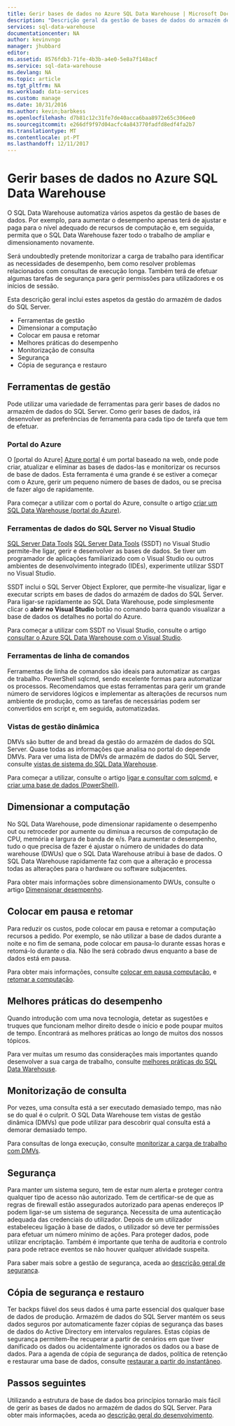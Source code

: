 ```yaml
---
title: Gerir bases de dados no Azure SQL Data Warehouse | Microsoft Docs
description: "Descrição geral da gestão de bases de dados do armazém de dados do SQL Server. Inclui ferramentas de gestão, as DWUs e o desempenho de escalamento horizontal, resolução de problemas de desempenho das consultas, estabelecer políticas boa segurança e restaurar uma base de dados de Corrupção de dados ou a partir de uma falha regional."
services: sql-data-warehouse
documentationcenter: NA
author: kevinvngo
manager: jhubbard
editor: 
ms.assetid: 8576fdb3-71fe-4b3b-a4e0-5e8a7f148acf
ms.service: sql-data-warehouse
ms.devlang: NA
ms.topic: article
ms.tgt_pltfrm: NA
ms.workload: data-services
ms.custom: manage
ms.date: 10/31/2016
ms.author: kevin;barbkess
ms.openlocfilehash: d7b81c12c31fe7de40acca6baa8972e65c306ee0
ms.sourcegitcommit: e266df9f97d04acfc4a843770fadfd8edf4fa2b7
ms.translationtype: MT
ms.contentlocale: pt-PT
ms.lasthandoff: 12/11/2017
---
```

# <a name="manage-databases-in-azure-sql-data-warehouse"></a>Gerir bases de dados no Azure SQL Data Warehouse
O SQL Data Warehouse automatiza vários aspetos da gestão de bases de dados. Por exemplo, para aumentar o desempenho apenas terá de ajustar e paga para o nível adequado de recursos de computação e, em seguida, permita que o SQL Data Warehouse fazer todo o trabalho de ampliar e dimensionamento novamente.

Será undoubtedly pretende monitorizar a carga de trabalho para identificar as necessidades de desempenho, bem como resolver problemas relacionados com consultas de execução longa. Também terá de efetuar algumas tarefas de segurança para gerir permissões para utilizadores e os inícios de sessão.

Esta descrição geral inclui estes aspetos da gestão do armazém de dados do SQL Server.

* Ferramentas de gestão
* Dimensionar a computação
* Colocar em pausa e retomar
* Melhores práticas do desempenho
* Monitorização de consulta
* Segurança
* Cópia de segurança e restauro

## <a name="management-tools"></a>Ferramentas de gestão
Pode utilizar uma variedade de ferramentas para gerir bases de dados no armazém de dados do SQL Server. Como gerir bases de dados, irá desenvolver as preferências de ferramenta para cada tipo de tarefa que tem de efetuar.

### <a name="azure-portal"></a>Portal do Azure
O [portal do Azure] [ Azure portal] é um portal baseado na web, onde pode criar, atualizar e eliminar as bases de dados-las e monitorizar os recursos de base de dados. Esta ferramenta é uma grande é se estiver a começar com o Azure, gerir um pequeno número de bases de dados, ou se precisa de fazer algo de rapidamente.

Para começar a utilizar com o portal do Azure, consulte o artigo [criar um SQL Data Warehouse (portal do Azure)][Create a SQL Data Warehouse (Azure portal)].

### <a name="sql-server-data-tools-in-visual-studio"></a>Ferramentas de dados do SQL Server no Visual Studio
[SQL Server Data Tools] [ SQL Server Data Tools] (SSDT) no Visual Studio permite-lhe ligar, gerir e desenvolver as bases de dados. Se tiver um programador de aplicações familiarizado com o Visual Studio ou outros ambientes de desenvolvimento integrado (IDEs), experimente utilizar SSDT no Visual Studio.

SSDT inclui o SQL Server Object Explorer, que permite-lhe visualizar, ligar e executar scripts em bases de dados do armazém de dados do SQL Server. Para ligar-se rapidamente ao SQL Data Warehouse, pode simplesmente clicar o **abrir no Visual Studio** botão no comando barra quando visualizar a base de dados os detalhes no portal do Azure.  

Para começar a utilizar com SSDT no Visual Studio, consulte o artigo [consultar o Azure SQL Data Warehouse com o Visual Studio][Query Azure SQL Data Warehouse with Visual Studio].

### <a name="command-line-tools"></a>Ferramentas de linha de comandos
Ferramentas de linha de comandos são ideais para automatizar as cargas de trabalho.  PowerShell sqlcmd, sendo excelente formas para automatizar os processos.  Recomendamos que estas ferramentas para gerir um grande número de servidores lógicos e implementar as alterações de recursos num ambiente de produção, como as tarefas de necessárias podem ser convertidos em script e, em seguida, automatizadas.

### <a name="dynamic-management-views"></a>Vistas de gestão dinâmica
DMVs são butter de and bread da gestão do armazém de dados do SQL Server. Quase todas as informações que analisa no portal do depende DMVs. Para ver uma lista de DMVs de armazém de dados do SQL Server, consulte [vistas de sistema do SQL Data Warehouse][SQL Data Warehouse system views].

Para começar a utilizar, consulte o artigo [ligar e consultar com sqlcmd][Connect and query with sqlcmd], e [criar uma base de dados (PowerShell)][Create a database (PowerShell)].

## <a name="scale-compute"></a>Dimensionar a computação
No SQL Data Warehouse, pode dimensionar rapidamente o desempenho out ou retroceder por aumente ou diminua a recursos de computação de CPU, memória e largura de banda de e/s. Para aumentar o desempenho, tudo o que precisa de fazer é ajustar o número de unidades do data warehouse (DWUs) que o SQL Data Warehouse atribui à base de dados. O SQL Data Warehouse rapidamente faz com que a alteração e processa todas as alterações para o hardware ou software subjacentes.

Para obter mais informações sobre dimensionamento DWUs, consulte o artigo [Dimensionar desempenho].

## <a name="pause-and-resume"></a>Colocar em pausa e retomar
Para reduzir os custos, pode colocar em pausa e retomar a computação recursos a pedido. Por exemplo, se não utilizar a base de dados durante a noite e no fim de semana, pode colocar em pausa-lo durante essas horas e retomá-lo durante o dia. Não lhe será cobrado dwus enquanto a base de dados está em pausa.

Para obter mais informações, consulte [colocar em pausa computação][Pause compute], e [retomar a computação][Resume compute].

## <a name="performance-best-practices"></a>Melhores práticas do desempenho
Quando introdução com uma nova tecnologia, detetar as sugestões e truques que funcionam melhor direito desde o início e pode poupar muitos de tempo.  Encontrará as melhores práticas ao longo de muitos dos nossos tópicos.

Para ver muitas um resumo das considerações mais importantes quando desenvolver a sua carga de trabalho, consulte [melhores práticas do SQL Data Warehouse][SQL Data Warehouse Best Practices].

## <a name="query-monitoring"></a>Monitorização de consulta
Por vezes, uma consulta está a ser executado demasiado tempo, mas não se do qual é o culprit. O SQL Data Warehouse tem vistas de gestão dinâmica (DMVs) que pode utilizar para descobrir qual consulta está a demorar demasiado tempo.

Para consultas de longa execução, consulte [monitorizar a carga de trabalho com DMVs][Monitor your workload using DMVs].

## <a name="security"></a>Segurança
Para manter um sistema seguro, tem de estar num alerta e proteger contra qualquer tipo de acesso não autorizado. Tem de certificar-se de que as regras de firewall estão assegurados autorizado para apenas endereços IP podem ligar-se um sistema de segurança. Necessita de uma autenticação adequada das credenciais do utilizador. Depois de um utilizador estabeleceu ligação à base de dados, o utilizador só deve ter permissões para efetuar um número mínimo de ações. Para proteger dados, pode utilizar encriptação. Também é importante que tenha de auditoria e controlo para pode retrace eventos se não houver qualquer atividade suspeita.

Para saber mais sobre a gestão de segurança, aceda ao [descrição geral de segurança][Security overview].

## <a name="backup-and-restore"></a>Cópia de segurança e restauro
Ter backps fiável dos seus dados é uma parte essencial dos qualquer base de dados de produção. Armazém de dados do SQL Server mantém os seus dados seguros por automaticamente fazer cópias de segurança das bases de dados do Active Directory em intervalos regulares. Estas cópias de segurança permitem-lhe recuperar a partir de cenários em que tiver danificado os dados ou acidentalmente ignorados os dados ou a base de dados.  Para a agenda de cópia de segurança de dados, política de retenção e restaurar uma base de dados, consulte [restaurar a partir do instantâneo][Restore from snapshot].

## <a name="next-steps"></a>Passos seguintes
Utilizando a estrutura de base de dados boa princípios tornarão mais fácil de gerir as bases de dados no armazém de dados do SQL Server. Para obter mais informações, aceda ao [descrição geral do desenvolvimento][Development overview].

<!--Image references-->

<!--Article references-->
[Create a SQL Data Warehouse (Azure Portal)]: sql-data-warehouse-get-started-provision.md
[Create a database (PowerShell)]: sql-data-warehouse-get-started-provision-powershell.md
[connection]: sql-data-warehouse-develop-connections.md
[Query Azure SQL Data Warehouse with Visual Studio]: sql-data-warehouse-query-visual-studio.md
[Connect and query with sqlcmd]: sql-data-warehouse-get-started-connect-sqlcmd.md
[Development overview]: sql-data-warehouse-overview-develop.md
[Monitor your workload using DMVs]: sql-data-warehouse-manage-monitor.md
[Pause compute]: sql-data-warehouse-manage-compute-overview.md#pause-compute-bk
[Restore from snapshot]: sql-data-warehouse-restore-database-overview.md
[Resume compute]: sql-data-warehouse-manage-compute-overview.md#resume-compute-bk
[Dimensionar desempenho]: sql-data-warehouse-manage-compute-overview.md#scale-compute
[Security overview]: sql-data-warehouse-overview-manage-security.md
[SQL Data Warehouse Best Practices]: sql-data-warehouse-best-practices.md
[SQL Data Warehouse system views]: sql-data-warehouse-reference-tsql-system-views.md

<!--MSDN references-->
[SQL Server Data Tools]: https://msdn.microsoft.com/library/mt204009.aspx

<!--Other web references-->
[Azure portal]: http://portal.azure.com/
